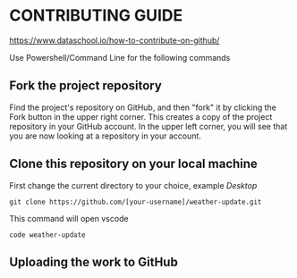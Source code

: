 # CONTRIBUTING GUIDE

https://www.dataschool.io/how-to-contribute-on-github/

Use Powershell/Command Line for the following commands

## Fork the project repository
Find the project's repository on GitHub, and then "fork" it by clicking the Fork button in the upper right corner.
This creates a copy of the project repository in your GitHub account. In the upper left corner, you will see that you are now looking at a repository in your account.

## Clone this repository on your local machine
First change the current directory to your choice, example *Desktop*

```
git clone https://github.com/[your-username]/weather-update.git
```

This command will open vscode

```
code weather-update
```

## Uploading the work to GitHub


